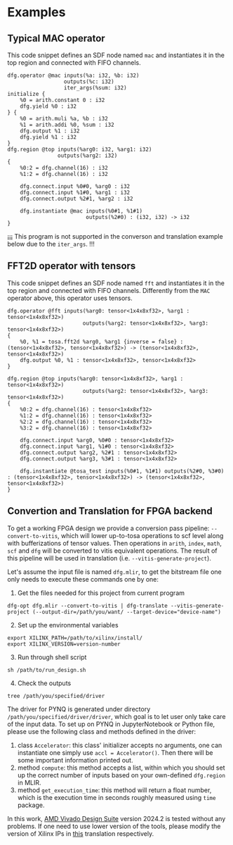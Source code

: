 # Examples

## Typical MAC operator
This code snippet defines an SDF node named `mac` and instantiates it in the top region and connected with FIFO channels.

```
dfg.operator @mac inputs(%a: i32, %b: i32)
                  outputs(%c: i32)
                  iter_args(%sum: i32)
initialize {
    %0 = arith.constant 0 : i32
    dfg.yield %0 : i32
} {
    %0 = arith.muli %a, %b : i32
    %1 = arith.addi %0, %sum : i32
    dfg.output %1 : i32
    dfg.yield %1 : i32
}
dfg.region @top inputs(%arg0: i32, %arg1: i32)
                outputs(%arg2: i32)
{
    %0:2 = dfg.channel(16) : i32
    %1:2 = dfg.channel(16) : i32

    dfg.connect.input %0#0, %arg0 : i32
    dfg.connect.input %1#0, %arg1 : i32
    dfg.connect.output %2#1, %arg2 : i32

    dfg.instantiate @mac inputs(%0#1, %1#1) 
                         outputs(%2#0) : (i32, i32) -> i32
}
```
¡¡¡ This program is not supported in the converson and translation example below due to the `iter_args`. !!!

## FFT2D operator with tensors
This code snippet defines an SDF node named `fft` and instantiates it in the top region and connected with FIFO channels. Differently from the `MAC` operator above, this operator uses tensors.

```
dfg.operator @fft inputs(%arg0: tensor<1x4x8xf32>, %arg1 : tensor<1x4x8xf32>)
                        outputs(%arg2: tensor<1x4x8xf32>, %arg3: tensor<1x4x8xf32>)
{
    %0, %1 = tosa.fft2d %arg0, %arg1 {inverse = false} : (tensor<1x4x8xf32>, tensor<1x4x8xf32>) -> (tensor<1x4x8xf32>, tensor<1x4x8xf32>)
    dfg.output %0, %1 : tensor<1x4x8xf32>, tensor<1x4x8xf32>
}

dfg.region @top inputs(%arg0: tensor<1x4x8xf32>, %arg1 : tensor<1x4x8xf32>)
                        outputs(%arg2: tensor<1x4x8xf32>, %arg3: tensor<1x4x8xf32>)
{
    %0:2 = dfg.channel(16) : tensor<1x4x8xf32>
    %1:2 = dfg.channel(16) : tensor<1x4x8xf32>
    %2:2 = dfg.channel(16) : tensor<1x4x8xf32>
    %3:2 = dfg.channel(16) : tensor<1x4x8xf32>

    dfg.connect.input %arg0, %0#0 : tensor<1x4x8xf32>
    dfg.connect.input %arg1, %1#0 : tensor<1x4x8xf32>
    dfg.connect.output %arg2, %2#1 : tensor<1x4x8xf32>
    dfg.connect.output %arg3, %3#1 : tensor<1x4x8xf32>

    dfg.instantiate @tosa_test inputs(%0#1, %1#1) outputs(%2#0, %3#0) : (tensor<1x4x8xf32>, tensor<1x4x8xf32>) -> (tensor<1x4x8xf32>, tensor<1x4x8xf32>)
}
```

## Convertion and Translation for FPGA backend
To get a working FPGA design we provide a conversion pass pipeline: `--convert-to-vitis`, which will lower up-to-tosa operations to scf level along with bufferizations of tensor values. Then operations in `arith`, `index`, `math`, `scf` and `dfg` will be converted to vitis equivalent operations. The result of this pipeline will be used in translation (i.e. `--vitis-generate-project`).

Let's assume the input file is named `dfg.mlir`, to get the bitstream file one only needs to execute these commands one by one:

1. Get the files needed for this project from current program
```
dfg-opt dfg.mlir --convert-to-vitis | dfg-translate --vitis-generate-project (--output-dir=/path/you/want/ --target-device="device-name")
```
2. Set up the environmental variables
```
export XILINX_PATH=/path/to/xilinx/install/
export XILINX_VERSION=version-number
```
3. Run through shell script
```
sh /path/to/run_design.sh
```
4. Check the outputs
```
tree /path/you/specified/driver
```
The driver for PYNQ is generated under directory `/path/you/specified/driver/driver`, which goal is to let user only take care of the input data.
To set up on PYNQ in JupyterNotebook or Python file, please use the following class and methods defined in the driver:

1. class `Accelerator`: this class' initializer accepts no arguments, one can instantiate one simply use `accl = Accelerator()`. Then there will be some important information printed out.
2. method `compute`: this method accepts a list, within which you should set up the correct number of inputs based on your own-defined `dfg.region` in MLIR.
3. method `get_execution_time`: this method will return a float number, which is the execution time in seconds roughly measured using `time` package.

In this work, [AMD Vivado Design Suite](https://www.amd.com/en/products/software/adaptive-socs-and-fpgas/vivado.html) version 2024.2 is tested without any problems. If one need to use lower version of the tools, please modify the version of Xilinx IPs in [this](../lib/Target/GenerateVitisProject/GenerateVitisProject.cpp#L1170) translation respectively.
